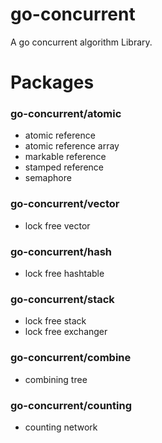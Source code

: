 # go-concurrent
A go concurrent algorithm Library. 

# Packages
### go-concurrent/atomic
- atomic reference
- atomic reference array
- markable reference
- stamped reference
- semaphore

### go-concurrent/vector
- lock free vector

### go-concurrent/hash
- lock free hashtable

### go-concurrent/stack
- lock free stack
- lock free exchanger

### go-concurrent/combine
- combining tree

### go-concurrent/counting
- counting network
